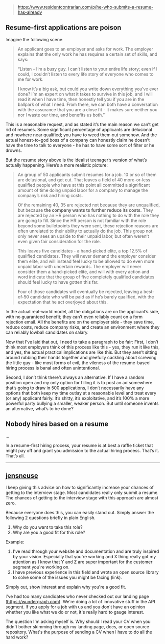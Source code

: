 
> https://www.residentcontrarian.com/p/he-who-submits-a-resume-has-already

## Resume-first applications are poison

Imagine the following scene:

> An applicant goes to an employer and asks for work. The employer explains that the only work he has requires a certain set of skills, and says:
>
> “Listen - I’m a busy guy. I can’t listen to your entire life story; even if I could, I couldn’t listen to every life story of everyone who comes to me for work.
>
> I know it’s a big ask, but could you write down everything you’ve ever done? I’m an expert on what it takes to survive in this job, and I will read it when I have time, then honestly tell you if you are in the ballpark of what I need. From there, we can both have a conversation with the assurance that you are a close fit - it makes sure neither you nor I waste our time, and benefits us both.”

This is a reasonable request, and as stated it’s the main reason we can’t get rid of resumes. Some significant percentage of applicants are delusional and nowhere near qualified; you have to weed them out somehow. And the actual honest-to-god boss of a company can honestly claim he doesn’t have the time to talk to everyone - he has to have some sort of filter or he drowns.

But the resume story above is the idealist teenager’s version of what’s actually happening. Here’s a more realistic picture:

> An group of 50 applicants submit resumes for a job. 10 or so of them are delusional, and get cut. That leaves a field of 40 more-or-less qualified people who have at this point all committed a significant amount of time doing unpaid labor for a company to manage the company’s risk and hiring costs.
>
> Of the remaining 40, 35 are rejected not because they are unqualified, but because **the company wants to further reduce its costs.** They are rejected by an HR person who has nothing to do with the role they are going to fill. Since the HR person is not familiar with the role beyond some bulletpoints they were sent, these rejection reasons are often unrelated to their ability to actually do the job. This group not only never sees an upside to their unpaid labor, but often weren’t even given fair consideration for the role.
>
> This leaves five candidates - a hand-picked elite, a top 12.5% of qualified candidates. They will never demand the employer consider them elite, and will instead feel lucky to be allowed to do even more unpaid labor with uncertain rewards. The employer will never consider them a hand-picked elite, and will with every action and word indicate that the group of five completely qualified candidates should feel lucky to have gotten this far.
>
> Four of those candidates will eventually be rejected, leaving a best-of-50 candidate who will be paid as if he’s barely qualified, with the expectation that he act overjoyed about this.

In the actual real-world model, all the obligations are on the applicant’s side, with no guaranteed benefit; they can’t even reliably count on a form rejection email. All the benefits are on the employer side - they save time, reduce costs, reduce company risks, and create an environment where they can reliably lowball candidates on salary.

Now that I’ve laid that out, I need to take a paragraph to be fair: First, I don’t think most employers think of this process like this - yes, they run it like this, and yes, the actual practical implications are like this. But they aren’t sitting around rubbing their hands together and gleefully cackling about screwing the little guy - like most forms of evil, the vileness of the resume-based hiring process is banal and often unintentional.

Second, I don’t think there’s always an alternative. If I have a random position open and my only option for filling it is to post an ad somewhere that’s going to draw in 500 applications, I don’t necessarily have any options that both keep my time outlay at a reasonable level and treat every (or any) applicant fairly. It’s shitty, it’s exploitative, and it’s 100% a more powerful party bullying a smaller, weaker person. But until someone invents an alternative, what’s to be done?

## Nobody hires based on a resume

...

In a resume-first hiring process, your resume is at best a raffle ticket that might pay off and grant you admission to the actual hiring process. That’s it. That’s all.

---

## [jensneuse](https://news.ycombinator.com/item?id=35397639)

I keep giving this advice on how to significantly increase your chances of getting to the interview stage.
Most candidates really only submit a resume. The chances of getting to the interview stage with this approach are almost zero.

Because everyone does this, you can easily stand out. Simply answer the following 2 questions briefly in plain English.

1. Why do you want to take this role?
2. Why are you a good fit for this role?

Example:

1. I've read through your website and documentation and are truly inspired by your vision. Especially that you're working and X thing really got my attention as I know that Y and Z are super important for the customer segment you're working on.
2. I have previous experience in this field and wrote an open source library to solve some of the issues you might be facing (link).

Simply out, show interest and explain why you're a good fit.

I've had too many candidates who never checked out our landing page (https://wundergraph.com). We're doing a lot of innovative stuff in the API segment. If you apply for a job with us and you don't have an opinion whether you like what we do or not, it's really hard to gauge interest.

The question I'm asking myself is. Why should I read your CV when you didn't bother skimming through my landing page, docs, or open source repository. What's the purpose of sending a CV when I have to do all the hard work?
